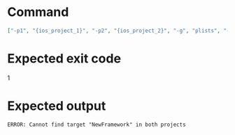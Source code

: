 # Command
```json
["-p1", "{ios_project_1}", "-p2", "{ios_project_2}", "-g", "plists", "-t", "NewFramework", "-f", "markdown", "-v"]
```

# Expected exit code
1

# Expected output
```
ERROR: Cannot find target "NewFramework" in both projects

```
